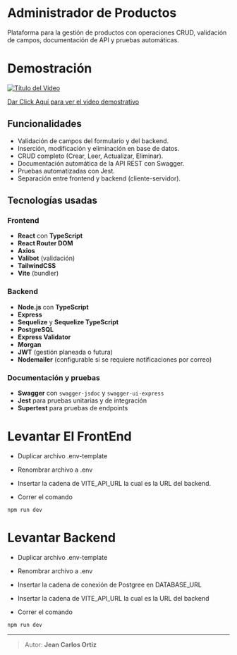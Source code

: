 # Administrador de Productos

Plataforma para la gestión de productos con operaciones CRUD, validación de campos, documentación de API y pruebas automáticas.

# Demostración 
[![Título del Video](https://img.youtube.com/vi/tzvNR_OfsMQ/0.jpg)](https://www.youtube.com/watch?v=tzvNR_OfsMQ)

[Dar Click Aquí para ver el video demostrativo](https://www.youtube.com/watch?v=tzvNR_OfsMQ)


## Funcionalidades

- Validación de campos del formulario y del backend.
- Inserción, modificación y eliminación en base de datos.
- CRUD completo (Crear, Leer, Actualizar, Eliminar).
- Documentación automática de la API REST con Swagger.
- Pruebas automatizadas con Jest.
- Separación entre frontend y backend (cliente-servidor).

## Tecnologías usadas

### Frontend

- **React** con **TypeScript**
- **React Router DOM**
- **Axios**
- **Valibot** (validación)
- **TailwindCSS**
- **Vite** (bundler)

### Backend

- **Node.js** con **TypeScript**
- **Express**
- **Sequelize** y **Sequelize TypeScript**
- **PostgreSQL**
- **Express Validator**
- **Morgan**
- **JWT** (gestión planeada o futura)
- **Nodemailer** (configurable si se requiere notificaciones por correo)

### Documentación y pruebas

- **Swagger** con `swagger-jsdoc` y `swagger-ui-express`
- **Jest** para pruebas unitarias y de integración
- **Supertest** para pruebas de endpoints

# Levantar El FrontEnd

* Duplicar archivo .env-template
* Renombrar archivo a .env
* Insertar la cadena de VITE_API_URL la cual es la URL del backend.


* Correr el comando
```
npm run dev
```


# Levantar Backend

* Duplicar archivo .env-template
* Renombrar archivo a .env
* Insertar la cadena de conexión de Postgree en DATABASE_URL
* Insertar la cadena de VITE_API_URL la cual es la URL del backend

* Correr el comando
```
npm run dev
```

---

> Autor: **Jean Carlos Ortiz**  



